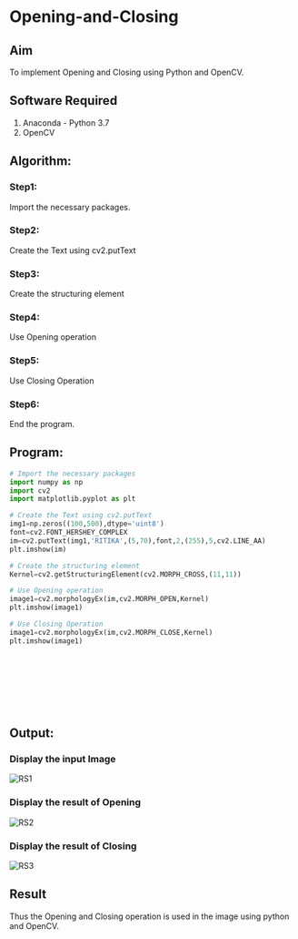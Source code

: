 # Opening-and-Closing

## Aim
To implement Opening and Closing using Python and OpenCV.

## Software Required
1. Anaconda - Python 3.7
2. OpenCV
## Algorithm:
### Step1:
Import the necessary packages.


### Step2:
Create the Text using cv2.putText

### Step3:
Create the structuring element


### Step4:
Use Opening operation

### Step5:
Use Closing Operation

### Step6:
End the program.

 
## Program:

``` Python
# Import the necessary packages
import numpy as np
import cv2
import matplotlib.pyplot as plt

# Create the Text using cv2.putText
img1=np.zeros((100,500),dtype='uint8')
font=cv2.FONT_HERSHEY_COMPLEX
im=cv2.putText(img1,'RITIKA',(5,70),font,2,(255),5,cv2.LINE_AA)
plt.imshow(im)

# Create the structuring element
Kernel=cv2.getStructuringElement(cv2.MORPH_CROSS,(11,11))

# Use Opening operation
image1=cv2.morphologyEx(im,cv2.MORPH_OPEN,Kernel)
plt.imshow(image1)

# Use Closing Operation
image1=cv2.morphologyEx(im,cv2.MORPH_CLOSE,Kernel)
plt.imshow(image1)










```
## Output:

### Display the input Image
![RS1](https://user-images.githubusercontent.com/93427238/171199150-c879ee16-0d0f-4b4c-862f-fa0147c7e555.png)

### Display the result of Opening
![RS2](https://user-images.githubusercontent.com/93427238/171199187-e99bf8f1-dc14-4ba6-8753-794887ce1e39.png)


### Display the result of Closing
![RS3](https://user-images.githubusercontent.com/93427238/171199277-aa8f46a5-978a-4e63-957a-b93d0cff61e1.png)


## Result
Thus the Opening and Closing operation is used in the image using python and OpenCV.
